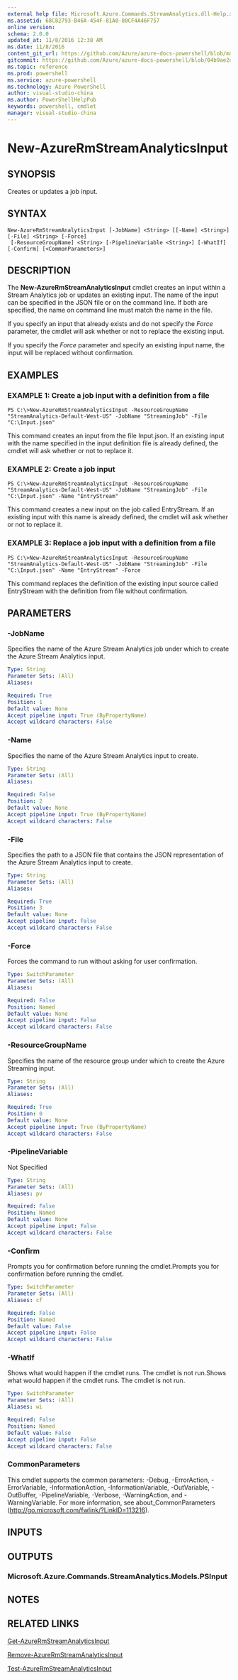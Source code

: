 ```yaml
---
external help file: Microsoft.Azure.Commands.StreamAnalytics.dll-Help.xml
ms.assetid: 68C82793-B46A-454F-81A0-80CF4A46F757
online version: 
schema: 2.0.0
updated_at: 11/8/2016 12:38 AM
ms.date: 11/8/2016
content_git_url: https://github.com/Azure/azure-docs-powershell/blob/master/azureps-cmdlets-docs/ResourceManager/AzureRM.StreamAnalytics/v2.3.0/New-AzureRmStreamAnalyticsInput.md
gitcommit: https://github.com/Azure/azure-docs-powershell/blob/04b9ae2d1c44a3ada330f570237886794cede893/azureps-cmdlets-docs/ResourceManager/AzureRM.StreamAnalytics/v2.3.0/New-AzureRmStreamAnalyticsInput.md
ms.topic: reference
ms.prod: powershell
ms.service: azure-powershell
ms.technology: Azure PowerShell
author: visual-studio-china
ms.author: PowerShellHelpPub
keywords: powershell, cmdlet
manager: visual-studio-china
---
```


# New-AzureRmStreamAnalyticsInput

## SYNOPSIS
Creates or updates a job input.

## SYNTAX

```
New-AzureRmStreamAnalyticsInput [-JobName] <String> [[-Name] <String>] [-File] <String> [-Force]
 [-ResourceGroupName] <String> [-PipelineVariable <String>] [-WhatIf] [-Confirm] [<CommonParameters>]
```

## DESCRIPTION
The **New-AzureRmStreamAnalyticsInput** cmdlet creates an input within a Stream Analytics job or updates an existing input.
The name of the input can be specified in the JSON file or on the command line.
If both are specified, the name on command line must match the name in the file.

If you specify an input that already exists and do not specify the *Force* parameter, the cmdlet will ask whether or not to replace the existing input.

If you specify the *Force* parameter and specify an existing input name, the input will be replaced without confirmation.

## EXAMPLES

### EXAMPLE 1: Create a job input with a definition from a file
```
PS C:\>New-AzureRmStreamAnalyticsInput -ResourceGroupName "StreamAnalytics-Default-West-US" -JobName "StreamingJob" -File "C:\Input.json"
```

This command creates an input from the file Input.json.
If an existing input with the name specified in the input definition file is already defined, the cmdlet will ask whether or not to replace it.

### EXAMPLE 2: Create a job input
```
PS C:\>New-AzureRmStreamAnalyticsInput -ResourceGroupName "StreamAnalytics-Default-West-US" -JobName "StreamingJob" -File "C:\Input.json" -Name "EntryStream"
```

This command creates a new input on the job called EntryStream.
If an existing input with this name is already defined, the cmdlet will ask whether or not to replace it.

### EXAMPLE 3: Replace a job input with a definition from a file
```
PS C:\>New-AzureRmStreamAnalyticsInput -ResourceGroupName "StreamAnalytics-Default-West-US" -JobName "StreamingJob" -File "C:\Input.json" -Name "EntryStream" -Force
```

This command replaces the definition of the existing input source called EntryStream with the definition from file without confirmation.

## PARAMETERS

### -JobName
Specifies the name of the Azure Stream Analytics job under which to create the Azure Stream Analytics input.

```yaml
Type: String
Parameter Sets: (All)
Aliases: 

Required: True
Position: 1
Default value: None
Accept pipeline input: True (ByPropertyName)
Accept wildcard characters: False
```

### -Name
Specifies the name of the Azure Stream Analytics input to create.

```yaml
Type: String
Parameter Sets: (All)
Aliases: 

Required: False
Position: 2
Default value: None
Accept pipeline input: True (ByPropertyName)
Accept wildcard characters: False
```

### -File
Specifies the path to a JSON file that contains the JSON representation of the Azure Stream Analytics input to create.

```yaml
Type: String
Parameter Sets: (All)
Aliases: 

Required: True
Position: 3
Default value: None
Accept pipeline input: False
Accept wildcard characters: False
```

### -Force
Forces the command to run without asking for user confirmation.

```yaml
Type: SwitchParameter
Parameter Sets: (All)
Aliases: 

Required: False
Position: Named
Default value: None
Accept pipeline input: False
Accept wildcard characters: False
```

### -ResourceGroupName
Specifies the name of the resource group under which to create the Azure Streaming input.

```yaml
Type: String
Parameter Sets: (All)
Aliases: 

Required: True
Position: 0
Default value: None
Accept pipeline input: True (ByPropertyName)
Accept wildcard characters: False
```

### -PipelineVariable
Not Specified

```yaml
Type: String
Parameter Sets: (All)
Aliases: pv

Required: False
Position: Named
Default value: None
Accept pipeline input: False
Accept wildcard characters: False
```

### -Confirm
Prompts you for confirmation before running the cmdlet.Prompts you for confirmation before running the cmdlet.

```yaml
Type: SwitchParameter
Parameter Sets: (All)
Aliases: cf

Required: False
Position: Named
Default value: False
Accept pipeline input: False
Accept wildcard characters: False
```

### -WhatIf
Shows what would happen if the cmdlet runs.
The cmdlet is not run.Shows what would happen if the cmdlet runs.
The cmdlet is not run.

```yaml
Type: SwitchParameter
Parameter Sets: (All)
Aliases: wi

Required: False
Position: Named
Default value: False
Accept pipeline input: False
Accept wildcard characters: False
```

### CommonParameters
This cmdlet supports the common parameters: -Debug, -ErrorAction, -ErrorVariable, -InformationAction, -InformationVariable, -OutVariable, -OutBuffer, -PipelineVariable, -Verbose, -WarningAction, and -WarningVariable. For more information, see about_CommonParameters (http://go.microsoft.com/fwlink/?LinkID=113216).

## INPUTS

## OUTPUTS

### Microsoft.Azure.Commands.StreamAnalytics.Models.PSInput

## NOTES

## RELATED LINKS

[Get-AzureRmStreamAnalyticsInput](xref:ResourceManager/AzureRM.StreamAnalytics/v2.3.0/Get-AzureRmStreamAnalyticsInput.md)

[Remove-AzureRmStreamAnalyticsInput](xref:ResourceManager/AzureRM.StreamAnalytics/v2.3.0/Remove-AzureRmStreamAnalyticsInput.md)

[Test-AzureRmStreamAnalyticsInput](xref:ResourceManager/AzureRM.StreamAnalytics/v2.3.0/Test-AzureRmStreamAnalyticsInput.md)


